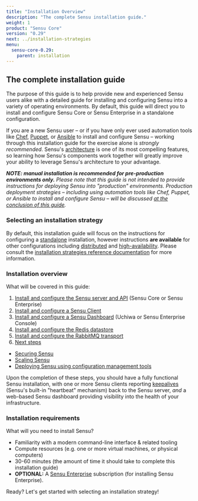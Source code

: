 ```yaml
---
title: "Installation Overview"
description: "The complete Sensu installation guide."
weight: 1
product: "Sensu Core"
version: "0.29"
next: ../installation-strategies
menu:
  sensu-core-0.29:
    parent: installation
---
```



## The complete installation guide

The purpose of this guide is to help provide new and experienced Sensu users
alike with a detailed guide for installing and configuring Sensu into a variety
of operating environments. By default, this guide will direct you to install and
configure Sensu Core or Sensu Enterprise in a standalone configuration.

If you are a new Sensu user &ndash; or if you have only ever used automation
tools like [Chef][2], [Puppet][3], or [Ansible][4] to install and configure
Sensu &ndash; working through this installation guide for the exercise alone is
_strongly recommended_. Sensu's [architecture][5] is one of its most compelling
features, so learning how Sensu's components work together will greatly improve
your ability to leverage Sensu's architecture to your advantage.

_**NOTE: manual installation is recommended for pre-production environments
only.** Please note that this guide is not intended to provide instructions for
deploying Sensu into "production" environments. Production deployment strategies
&ndash; including using automation tools like Chef, Puppet, or Ansible to
install and configure Sensu &ndash; will be discussed [at the conclusion of this
guide][6]._

### Selecting an installation strategy

By default, this installation guide will focus on the instructions for
configuring a [standalone][10] installation, however instructions **are
available** for other configurations including [distributed][11] and
[high-availability][12]. Please consult the [installation strategies reference
documentation][13] for more information.

### Installation overview

What will be covered in this guide:

1. [Install and configure the Sensu server and API](../install-sensu-server-api) (Sensu Core or Sensu Enterprise)
2. [Install and configure a Sensu Client](../install-sensu-client)
3. [Install and configure a Sensu Dashboard](../install-a-dashboard) (Uchiwa or Sensu Enterprise Console)
4. [Install and configure the Redis datastore](../install-redis)
5. [Install and configure the RabbitMQ transport](../install-rabbitmq)
6. [Next steps](../summary)
  - [Securing Sensu][12]
  - [Scaling Sensu][13]
  - [Deploying Sensu using configuration management tools][14]

Upon the completion of these steps, you should have a
fully functional Sensu installation, with one or more Sensu clients reporting
[keepalives][7] (Sensu's built-in "heartbeat" mechanism) back to the Sensu
server, _and_ a web-based Sensu dashboard providing visibility into the health
of your infrastructure.

### Installation requirements

What will you need to install Sensu?

- Familiarity with a modern command-line interface & related tooling
- Compute resources (e.g. one or more virtual machines, or physical computers)
- 30-60 minutes (the amount of time it should take to complete this installation guide)
- **OPTIONAL:** A [Sensu Enterprise][9] subscription (for
  installing Sensu Enterprise).

Ready? Let's get started with selecting an installation strategy!

[1]:  ../../quick-start/the-five-minute-install
[2]:  https://chef.io
[3]:  https://puppetlabs.com
[4]:  https://www.ansible.com
[5]:  ../../overview/architecture
[6]:  ../summary
[7]:  ../../reference/clients/#client-keepalives
[8]:  ../../guides/overview
[9]:  https://sensu.io/products/enterprise
[10]: ../installation-strategies/#standalone
[11]: ../installation-strategies/#distributed
[12]: ../installation-strategies/#high-availability
[13]: ../installation-strategies
[14]: ../../installation/configuration-management
